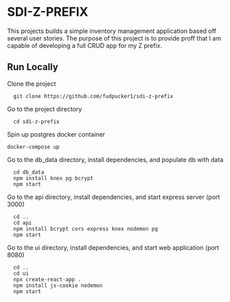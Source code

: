 
# SDI-Z-PREFIX

This projects builds a simple inventory management application based off several user stories. The purpose of this project is to provide proff that I am capable of developing a full CRUD app for my Z prefix.


## Run Locally

Clone the project

```
  git clone https://github.com/fudpucker1/sdi-z-prefix
```

Go to the project directory

```
  cd sdi-z-prefix
```

Spin up postgres docker container

```
docker-compose up
```

Go to the db_data directory, install dependencies, and populate db with data

```
  cd db_data
  npm install knex pg bcrypt
  npm start
```

Go to the api directory, install dependencies, and start express server (port 3000)

```
  cd ..
  cd api
  npm install bcrypt cors express knex nodemon pg
  npm start
```

Go to the ui directory, install dependencies, and start web application (port 8080)

```
  cd ..
  cd ui
  npx create-react-app .
  npm install js-cookie nodemon
  npm start
```

